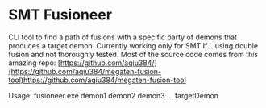 # SMT Fusioneer

CLI tool to find a path of fusions with a specific party of demons that produces a target demon.
Currently working only for SMT If... using double fusion and not thoroughly tested.
Most of the source code comes from this amazing repo: [https://github.com/aqiu384/](https://github.com/aqiu384/megaten-fusion-tool)https://github.com/aqiu384/megaten-fusion-tool

Usage:
fusioneer.exe demon1 demon2 demon3 ... targetDemon

